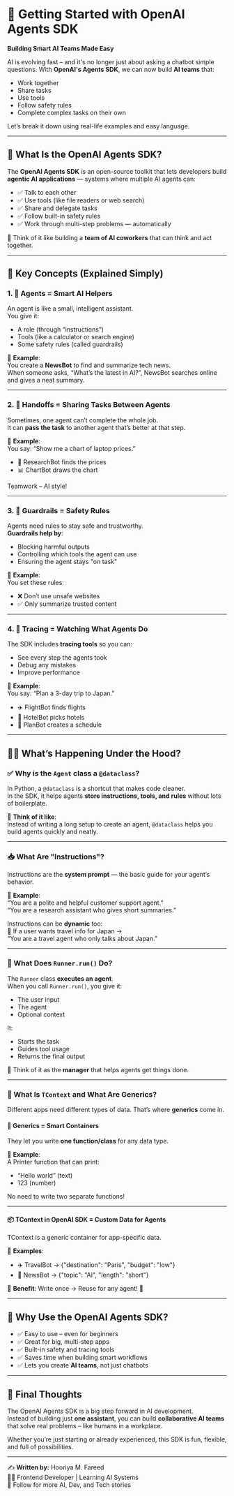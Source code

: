 
# 🧠 Getting Started with OpenAI Agents SDK  
**Building Smart AI Teams Made Easy**

AI is evolving fast – and it's no longer just about asking a chatbot simple questions. With **OpenAI's Agents SDK**, we can now build **AI teams** that:

- Work together  
- Share tasks  
- Use tools  
- Follow safety rules  
- Complete complex tasks on their own  

Let’s break it down using real-life examples and easy language.

---

## 🧰 What Is the OpenAI Agents SDK?

The **OpenAI Agents SDK** is an open-source toolkit that lets developers build **agentic AI applications** — systems where multiple AI agents can:

- ✅ Talk to each other  
- ✅ Use tools (like file readers or web search)  
- ✅ Share and delegate tasks  
- ✅ Follow built-in safety rules  
- ✅ Work through multi-step problems — automatically  

🧠 Think of it like building a **team of AI coworkers** that can think and act together.

---

## 🔑 Key Concepts (Explained Simply)

### 1. 🤖 Agents = Smart AI Helpers  
An agent is like a small, intelligent assistant.  
You give it:  
- A role (through “instructions”)  
- Tools (like a calculator or search engine)  
- Some safety rules (called guardrails)  

📌 **Example**:  
You create a **NewsBot** to find and summarize tech news.  
When someone asks, “What’s the latest in AI?”, NewsBot searches online and gives a neat summary.

---

### 2. 🔁 Handoffs = Sharing Tasks Between Agents  
Sometimes, one agent can’t complete the whole job.  
It can **pass the task** to another agent that’s better at that step.

📌 **Example**:  
You say: “Show me a chart of laptop prices.”  
- 🧠 ResearchBot finds the prices  
- 📊 ChartBot draws the chart  

Teamwork – AI style!

---

### 3. 🔐 Guardrails = Safety Rules  
Agents need rules to stay safe and trustworthy.  
**Guardrails help by**:  
- Blocking harmful outputs  
- Controlling which tools the agent can use  
- Ensuring the agent stays "on task"

📌 **Example**:  
You set these rules:  
- ❌ Don’t use unsafe websites  
- ✅ Only summarize trusted content  

---

### 4. 🔎 Tracing = Watching What Agents Do  
The SDK includes **tracing tools** so you can:  
- See every step the agents took  
- Debug any mistakes  
- Improve performance  

📌 **Example**:  
You say: “Plan a 3-day trip to Japan.”  
- ✈️ FlightBot finds flights  
- 🏨 HotelBot picks hotels  
- 📅 PlanBot creates a schedule  

---

## 👩‍💻 What’s Happening Under the Hood?

### ✅ Why is the `Agent` class a `@dataclass`?  
In Python, a `@dataclass` is a shortcut that makes code cleaner.  
In the SDK, it helps agents **store instructions, tools, and rules** without lots of boilerplate.

📌 **Think of it like**:  
Instead of writing a long setup to create an agent, `@dataclass` helps you build agents quickly and neatly.

---


### 📥 What Are "Instructions"?  
Instructions are the **system prompt** — the basic guide for your agent’s behavior.

📌 **Example**:  
“You are a polite and helpful customer support agent.”  
“You are a research assistant who gives short summaries.”

Instructions can be **dynamic** too:  
📌 If a user wants travel info for Japan →  
“You are a travel agent who only talks about Japan.”

---

### 🧠 What Does `Runner.run()` Do?

The `Runner` class **executes an agent**.  
When you call `Runner.run()`, you give it:  
- The user input  
- The agent  
- Optional context  

It:  
- Starts the task  
- Guides tool usage  
- Returns the final output  

📌 Think of it as the **manager** that helps agents get things done.

---

### 🔄 What Is `TContext` and What Are Generics?

Different apps need different types of data. That’s where **generics** come in.

#### 🧩 Generics = Smart Containers  
They let you write **one function/class** for any data type.  

📌 **Example**:  
A Printer function that can print:  
- “Hello world” (text)  
- 123 (number)  

No need to write two separate functions!

---

#### 📦 TContext in OpenAI SDK = Custom Data for Agents  
TContext is a generic container for app-specific data.  

📌 **Examples**:  
- ✈️ TravelBot → {"destination": "Paris", "budget": "low"}  
- 📰 NewsBot → {"topic": "AI", "length": "short"}  

🎯 **Benefit**: Write once → Reuse for any agent! 🚀

---

## 🎯 Why Use the OpenAI Agents SDK?

- ✅ Easy to use – even for beginners  
- ✅ Great for big, multi-step apps  
- ✅ Built-in safety and tracing tools  
- ✅ Saves time when building smart workflows  
- ✅ Lets you create **AI teams**, not just chatbots  

---

## 🧩 Final Thoughts  
The OpenAI Agents SDK is a big step forward in AI development.  
Instead of building just **one assistant**, you can build **collaborative AI teams** that solve real problems – like humans in a workplace.  

Whether you’re just starting or already experienced, this SDK is fun, flexible, and full of possibilities.

---

✍️ **Written by:** Hooriya M. Fareed  
👩‍💻 Frontend Developer | Learning AI Systems  
🔗 Follow for more AI, Dev, and Tech stories  
